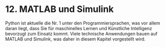 # 12. MATLAB und Simulink

Python ist aktuelle die Nr. 1 unter den Programmiersprachen, was vor allem daran
liegt, dass Sie für maschinelles Lernen und Künstliche Intelligenz bevorzugt zum
Einsatz kommt. Viele technische Anwendungen bauen auf MATLAB und Simulink, was
daher in diesem Kapitel vorgestellt wird.